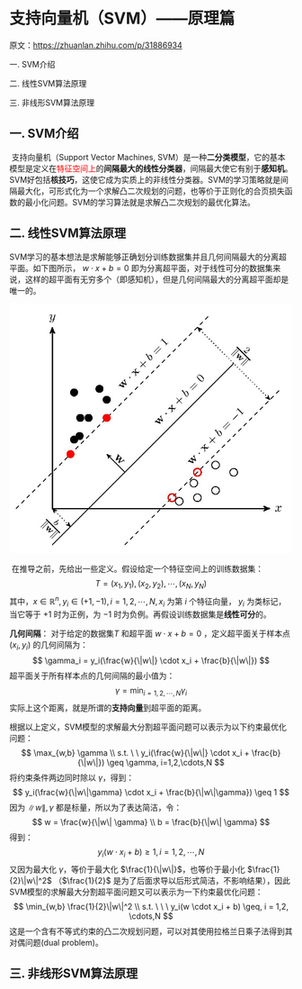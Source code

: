 # 支持向量机（SVM）——原理篇

原文：https://zhuanlan.zhihu.com/p/31886934



一. SVM介绍

二. 线性SVM算法原理

三. 非线形SVM算法原理





## 一. SVM介绍

​        支持向量机（Support Vector Machines, SVM）是一种**二分类模型**，它的基本模型是定义在<font color='red'>特征空间上</font>的**间隔最大的线性分类器**，间隔最大使它有别于**感知机**。SVM好包括**核技巧**，这使它成为实质上的非线性分类器。SVM的学习策略就是间隔最大化，可形式化为一个求解凸二次规划的问题，也等价于正则化的合页损失函数的最小化问题。SVM的学习算法就是求解凸二次规划的最优化算法。

## 二. 线性SVM算法原理

​        SVM学习的基本想法是求解能够正确划分训练数据集并且几何间隔最大的分离超平面。如下图所示， $w \cdot x + b = 0$ 即为分离超平面，对于线性可分的数据集来说，这样的超平面有无穷多个（即感知机），但是几何间隔最大的分离超平面却是唯一的。

<img src="./images/SVM_Theorem/2-1.jpg" alt="2-1" style="zoom:67%;" />

​        在推导之前，先给出一些定义。假设给定一个特征空间上的训练数据集：
$$
T = {(x_1, y_1), (x_2,y_2), \cdots, (x_N,y_N)}
$$
其中，$x \in \mathbb{R}^n, y_i \in (+1,-1), i = 1,2,\cdots, N, x_i$ 为第 $i$ 个特征向量， $y_i$ 为类标记，当它等于 $+1$ 时为正例，为 $-1$ 时为负例。再假设训练数据集是**线性可分**的。

**几何间隔**： 对于给定的数据集$T$ 和超平面 $w \cdot x + b = 0$ ，定义超平面关于样本点 $(x_i, y_i)$ 的几何间隔为：
$$
\gamma_i = y_i(\frac{w}{\|w\|} \cdot x_i + \frac{b}{\|w\|})
$$
超平面关于所有样本点的几何间隔的最小值为：
$$
\gamma = \min_{i=1,2,\cdots,N} \gamma_i 
$$
实际上这个距离，就是所谓的**支持向量**到超平面的距离。

根据以上定义，SVM模型的求解最大分割超平面问题可以表示为以下约束最优化问题：
$$
\max_{w,b} \gamma \\
s.t. \ \ y_i(\frac{w}{\|w\|} \cdot x_i + \frac{b}{\|w\|}) \geq \gamma, i=1,2,\cdots,N
$$
将约束条件两边同时除以 $\gamma$，得到：
$$
y_i(\frac{w}{\|w\|\gamma} \cdot x_i + \frac{b}{\|w\|\gamma}) \geq 1
$$
因为 $\|w\|, \gamma$ 都是标量，所以为了表达简洁，令：
$$
w = \frac{w}{\|w\| \gamma} \\
b = \frac{b}{\|w\| \gamma}
$$
 得到：
$$
y_i (w \cdot x_i + b) \geq 1, i = 1,2,\cdots,N
$$
又因为最大化 $\gamma$，等价于最大化 $\frac{1}{\|w\|}$，也等价于最小化 $\frac{1}{2}\|w\|^2$ （$\frac{1}{2}$ 是为了后面求导以后形式简洁，不影响结果），因此SVM模型的求解最大分割超平面问题又可以表示为一下约束最优化问题：
$$
\min_{w,b} \frac{1}{2}\|w\|^2 \\
s.t. \ \ \ y_i(w \cdot x_i + b) \geq, i = 1,2, \cdots,N
$$
这是一个含有不等式约束的凸二次规划问题，可以对其使用拉格兰日乘子法得到其对偶问题(dual problem)。



## 三. 非线形SVM算法原理

